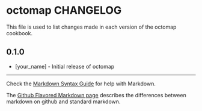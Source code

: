 octomap CHANGELOG
=================

This file is used to list changes made in each version of the octomap cookbook.

0.1.0
-----
- [your_name] - Initial release of octomap

- - -
Check the [Markdown Syntax Guide](http://daringfireball.net/projects/markdown/syntax) for help with Markdown.

The [Github Flavored Markdown page](http://github.github.com/github-flavored-markdown/) describes the differences between markdown on github and standard markdown.
